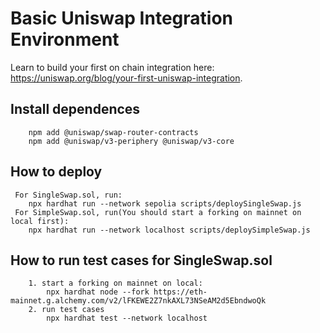 # Basic Uniswap Integration Environment

Learn to build your first on chain integration here: https://uniswap.org/blog/your-first-uniswap-integration.

## Install dependences

```
    npm add @uniswap/swap-router-contracts
    npm add @uniswap/v3-periphery @uniswap/v3-core
```

## How to deploy

```
 For SingleSwap.sol, run:
    npx hardhat run --network sepolia scripts/deploySingleSwap.js
 For SimpleSwap.sol, run(You should start a forking on mainnet on local first):
    npx hardhat run --network localhost scripts/deploySimpleSwap.js

```

## How to run test cases for SingleSwap.sol

```
    1. start a forking on mainnet on local:
        npx hardhat node --fork https://eth-mainnet.g.alchemy.com/v2/lFKEWE2Z7nkAXL73NSeAM2d5EbndwoQk
    2. run test cases
        npx hardhat test --network localhost

```
